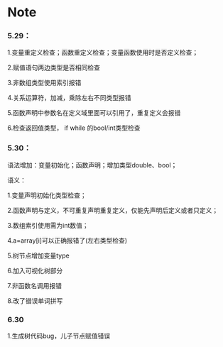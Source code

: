 # Note

### 5.29：

1.变量重定义检查；函数重定义检查；变量函数使用时是否定义检查；

2.赋值语句两边类型是否相同检查

3.非数组类型使用索引报错

4.关系运算符，加减，乘除左右不同类型报错

5.函数声明中参数名在定义域里面可以引用了，重复定义会报错

6.检查返回值类型， if while 的bool/int类型检查  

### 5.30：

语法增加：变量初始化；函数声明；增加类型double、bool；

语义：

1.变量声明初始化类型检查；

2.函数声明与定义，不可重复声明重复定义，仅能先声明后定义或者只定义；

3.数组索引使用需为int数值；

4.a=array[i]可以正确报错了(左右类型检查)

5.树节点增加变量type

6.加入可视化树部分

7.非函数名调用报错

8.改了错误单词拼写

### 6.30

1.生成树代码bug，儿子节点赋值错误